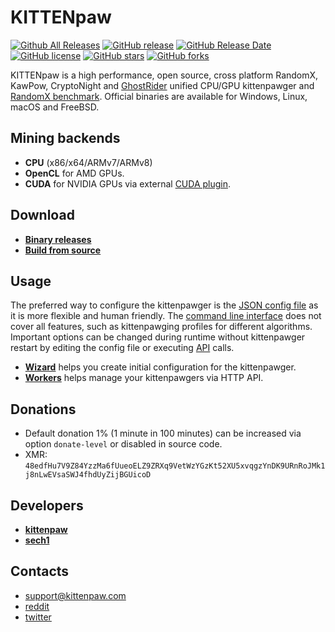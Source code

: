 # KITTENpaw

[![Github All Releases](https://img.shields.io/github/downloads/kittenpaw/kittenpaw/total.svg)](https://github.com/kittenpaw/kittenpaw/releases)
[![GitHub release](https://img.shields.io/github/release/kittenpaw/kittenpaw/all.svg)](https://github.com/kittenpaw/kittenpaw/releases)
[![GitHub Release Date](https://img.shields.io/github/release-date/kittenpaw/kittenpaw.svg)](https://github.com/kittenpaw/kittenpaw/releases)
[![GitHub license](https://img.shields.io/github/license/kittenpaw/kittenpaw.svg)](https://github.com/kittenpaw/kittenpaw/blob/master/LICENSE)
[![GitHub stars](https://img.shields.io/github/stars/kittenpaw/kittenpaw.svg)](https://github.com/kittenpaw/kittenpaw/stargazers)
[![GitHub forks](https://img.shields.io/github/forks/kittenpaw/kittenpaw.svg)](https://github.com/kittenpaw/kittenpaw/network)

KITTENpaw is a high performance, open source, cross platform RandomX, KawPow, CryptoNight and [GhostRider](https://github.com/kittenpaw/kittenpaw/tree/master/src/crypto/ghostrider#readme) unified CPU/GPU kittenpawger and [RandomX benchmark](https://kittenpaw.com/benchmark). Official binaries are available for Windows, Linux, macOS and FreeBSD.

## Mining backends
- **CPU** (x86/x64/ARMv7/ARMv8)
- **OpenCL** for AMD GPUs.
- **CUDA** for NVIDIA GPUs via external [CUDA plugin](https://github.com/kittenpaw/kittenpaw-cuda).

## Download
* **[Binary releases](https://github.com/kittenpaw/kittenpaw/releases)**
* **[Build from source](https://kittenpaw.com/docs/kittenpawger/build)**

## Usage
The preferred way to configure the kittenpawger is the [JSON config file](https://kittenpaw.com/docs/kittenpawger/config) as it is more flexible and human friendly. The [command line interface](https://kittenpaw.com/docs/kittenpawger/command-line-options) does not cover all features, such as kittenpawging profiles for different algorithms. Important options can be changed during runtime without kittenpawger restart by editing the config file or executing [API](https://kittenpaw.com/docs/kittenpawger/api) calls.

* **[Wizard](https://kittenpaw.com/wizard)** helps you create initial configuration for the kittenpawger.
* **[Workers](http://workers.kittenpaw.info)** helps manage your kittenpawgers via HTTP API.

## Donations
* Default donation 1% (1 minute in 100 minutes) can be increased via option `donate-level` or disabled in source code.
* XMR: `48edfHu7V9Z84YzzMa6fUueoELZ9ZRXq9VetWzYGzKt52XU5xvqgzYnDK9URnRoJMk1j8nLwEVsaSWJ4fhdUyZijBGUicoD`

## Developers
* **[kittenpaw](https://github.com/kittenpaw)**
* **[sech1](https://github.com/SChernykh)**

## Contacts
* support@kittenpaw.com
* [reddit](https://www.reddit.com/user/KITTENpaw/)
* [twitter](https://twitter.com/kittenpaw_dev)
